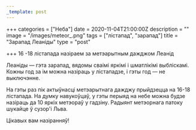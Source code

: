 ```yaml
---
_template: post
---
```


+++
categories = ["Неба"]
date = 2020-11-04T21:00:00Z
description = ""
image = "/images/meteor_.png"
tags = ["лістапад", "зарапад"]
title = "Зарапад Леаніды"
type = "post"

+++
16 -18 лістапада назіраем за метэарытным дажджом Леанід  
  
Леаніды — гэта зарапад, вядомы сваімі яркімі і шматлікімі выбліскамі. Кожны год за iм можна назіраць у лістападзе, і гэты год — не выключэнне.  
  
На гэты раз пік актыўнасці метэарытнага дажджу прыйдзецца на 16-18 лістапада. На думку навукоўцаў, у гэты перыяд на небе можна будзе назіраць да 10 яркіх метэораў у гадзіну. Радыянт метэорнага патоку шукайце ў сузор'і Льва.  
  
Цікавых вам назіранняў!
